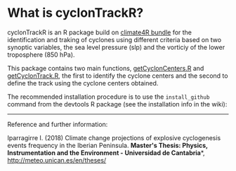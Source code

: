 # What is cyclonTrackR?

cyclonTrackR is an R package build on [climate4R bundle](http://www.meteo.unican.es/climate4r) for the identification and traking of cyclones using different criteria based on two synoptic variables, the sea level pressure (slp) and the vorticiy of the lower troposphere (850 hPa).

This package contains two main functions, [getCyclonCenters.R](http://github.com/SantanderMetGroup/cyclonTrackR/blob/master/getCyclonCenters.R) and [getCyclonTrack.R](http://github.com/SantanderMetGroup/cyclonTrackR/blob/master/getCyclonTrack.R), the first to identify the cyclone centers and the second to define the track using the cyclone centers obtained.

The recommended installation procedure is to use the `install_github` command from the devtools R package (see the installation info in the wiki):

---
Reference and further information: 

Iparragirre I. (2018) Climate change projections of explosive cyclogenesis events frequency in the Iberian Peninsula.  **Master's Thesis: Physics, Instrumentation and the Environment - Universidad de Cantabria***, http://meteo.unican.es/en/theses/ 
